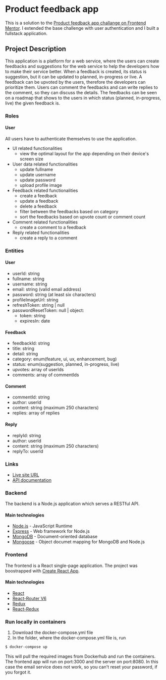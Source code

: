 # Product feedback app

This is a solution to the [Product feedback app challange on Frontend Mentor](https://www.frontendmentor.io/challenges/product-feedback-app-wbvUYqjR6). I extended the base challenge with user authentication and I built a fullstack application.

## Project Description

This application is a platform for a web service, where the users can create feedbacks and suggestions for the web service to help the developers how to make their service better. When a feedback is created, its status is suggestion, but it can be updated to planned, in-progress or live. A feedback can be upvoted by the users, therefore the developers can prioritize them. Users can comment the feedbacks and can write replies to the comment, so they can discuss the details. The feedbacks can be seen on a roadmap that shows to the users in which status (planned, in-progress, live) the given feedback is.

### **Roles**

#### **User**
All users have to authenticate themselves to use the application.
  - UI related functionalities
    - view the optimal layout for the app depending on their device's screen size
  - User data related functionalities
    - update fullname
    - update username
    - update password
    - upload profile image
  - Feedback related functionalities
    - create a feedback
    - update a feedback
    - delete a feedback
    - filter between the feedbacks based on category
    - sort the feedbacks based on upvote count or comment count
  - Comment related functionalities
    - create a comment to a feedback
  - Reply related functionalities
    - create a reply to a comment

### **Entities**
#### **User**
  - userId: string
  - fullname: string
  - username: string
  - email: string (valid email address)
  - password: string (at least six characters)
  - profileImageUrl: string
  - refreshToken: string | null
  - passwordResetToken: null | object:
    - token: string
    - expiresIn: date

#### **Feedback**
  - feedbackId: string
  - title: string
  - detail: string
  - category: enum(feature, ui, ux, enhancement, bug)
  - status: enum(suggestion, planned, in-progress, live)
  - upvotes: array of userIds
  - comments: array of commentIds

#### **Comment**
  - commentId: string
  - author: userId
  - content: string (maximum 250 characters)
  - replies: array of replies

#### **Reply**
  - replyId: string
  - author: userId
  - content: string (maximum 250 characters)
  - replyTo: userId


### Links

- [Live site URL](https://product-feedback-app-f2be8.web.app/)
- [API documentation](https://akosklema.github.io/product-feedback-api-docs/)

### Backend

The backend is a Node.js application which serves a RESTful API.

#### Main technologies

- [Node.js](https://nodejs.org/en/) - JavaScript Runtime
- [Express](https://expressjs.com/) - Web framework for Node.js
- [MongoDB](https://www.mongodb.com/) - Document-oriented database
- [Mongoose](https://mongoosejs.com/) - Object documet mapping for MongoDB and Node.js

### Frontend

The frontend is a React single-page application. The project was boostrapped with [Create React App](https://create-react-app.dev/).

#### Main technologies

- [React](https://reactjs.org/)
- [React-Router V6](https://reactrouter.com/docs/en/v6)
- [Redux](https://redux.js.org/)
- [React-Redux](https://react-redux.js.org/)

### Run locally in containers

1. Download the docker-compose.yml file
2. In the folder, where the docker-compose.yml file is, run
```sh
$ docker-compose up
```
This will pull the required images from Dockerhub and run the containers. The frontend app will run on port:3000 and the server on port:8080. In this case the email service does not work, so you can't reset your password, if you forgot it.